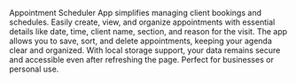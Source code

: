 Appointment Scheduler App simplifies managing client bookings and schedules. Easily create, view, and organize appointments with essential details like date, time, client name, section, and reason for the visit. The app allows you to save, sort, and delete appointments, keeping your agenda clear and organized. With local storage support, your data remains secure and accessible even after refreshing the page. Perfect for businesses or personal use.
